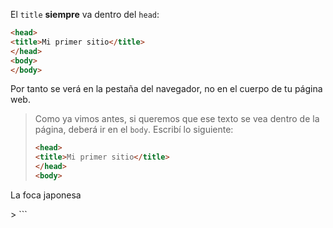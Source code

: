 El `title` **siempre** va dentro del `head`: 

```html
<head>
<title>Mi primer sitio</title>
</head>
<body>
</body>
```

Por tanto se verá en la pestaña del navegador, no en el cuerpo de tu página web. 


> Como ya vimos antes, si queremos que ese texto se vea dentro de la página, deberá ir en el `body`. Escribí lo siguiente: 
> 
> ```html
> <head>
> <title>Mi primer sitio</title>
> </head>
> <body>
La foca japonesa
</body>
> ```
